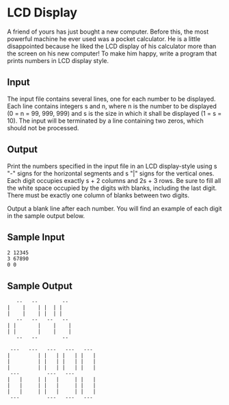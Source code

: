 LCD Display
===========

A friend of yours has just bought a new computer. Before this, the most powerful
machine he ever used was a pocket calculator. He is a little disappointed
because he liked the LCD display of his calculator more than the screen on his
new computer! To make him happy, write a program that prints numbers in LCD
display style.

Input
-----

The input file contains several lines, one for each number to be displayed. Each
line contains integers s and n, where n is the number to be displayed
(0 = n = 99, 999, 999) and s is the size in which it shall be displayed
(1 = s = 10). The input will be terminated by a line containing two zeros, which
should not be processed.

Output
------

Print the numbers specified in the input file in an LCD display-style using s
"-" signs for the horizontal segments and s "|" signs for the vertical ones.
Each digit occupies exactly s + 2 columns and 2s + 3 rows. Be sure to fill all
the white space occupied by the digits with blanks, including the last digit.
There must be exactly one column of blanks between two digits.

Output a blank line after each number. You will find an example of each digit in
the sample output below.

Sample Input
------------

    2 12345
    3 67890
    0 0

Sample Output
-------------

       --   --        --
    |    |    | |  | |
    |    |    | |  | |
       --   --   --   --
    | |       |    |    |
    | |       |    |    |
       --   --        --

     ---   ---   ---   ---   ---
    |         | |   | |   | |   |
    |         | |   | |   | |   |
    |         | |   | |   | |   |
     ---         ---   ---
    |   |     | |   |     | |   |
    |   |     | |   |     | |   |
    |   |     | |   |     | |   |
     ---         ---   ---   ---
